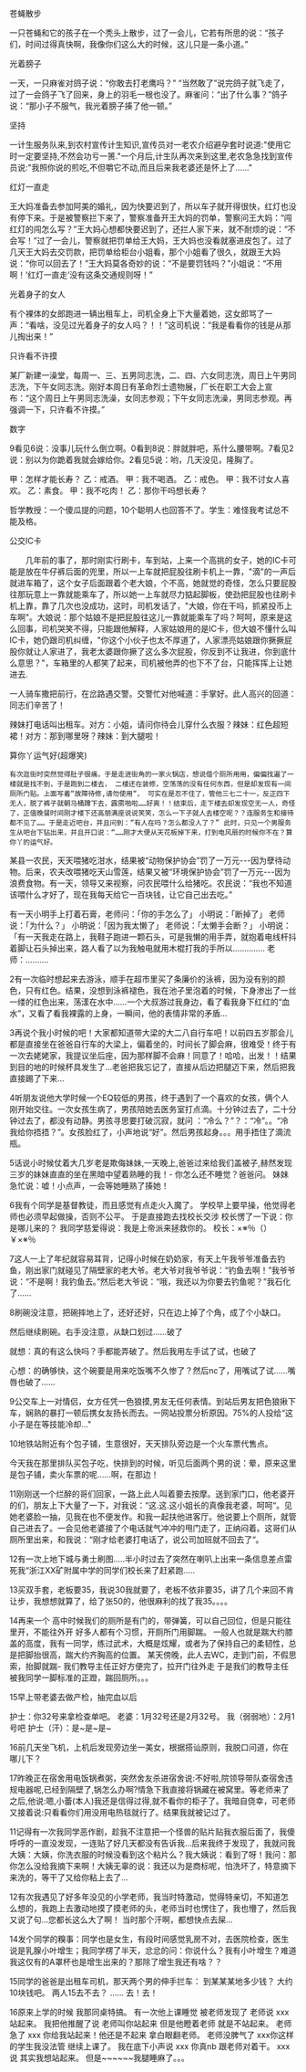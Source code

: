 苍蝇散步

一只苍蝇和它的孩子在一个秃头上散步，过了一会儿，它若有所思的说：“孩子们，时间过得真快啊，我像你们这么大的时候，这儿只是一条小道。” 

光着膀子

一天，一只麻雀对鸽子说：“你敢去打老鹰吗？”
“当然敢了”说完鸽子就飞走了，过了一会鸽子飞了回来，身上的羽毛一根也没了。麻雀问：“出了什么事？”鸽子说：“那小子不服气，我光着膀子揍了他一顿。” 

坚持

一计生服务队来,到农村宣传计生知识,宣传员对一老农介绍避孕套时说道:"使用它时一定要坚持,不然会功亏一篑."一个月后,计生队再次来到这里,老农急急找到宣传员说:"我照你说的煎吃,不但嚼它不动,而且后来我老婆还是怀上了......" 

红灯一直走

王大妈准备去参加阿美的婚礼，因为快要迟到了，所以车子就开得很快，红灯也没有停下来。于是被警察拦下来了，警察准备开王大妈的罚单，警察问王大妈：“闯红灯的闯怎么写？”王大妈心想都快要迟到了，还拦人家下来，就不耐烦的说：“不会写！”过了一会儿，警察就把罚单给王大妈，王大妈也没看就塞进皮包了。过了几天王大妈去交罚款，把罚单给柜台小姐看，那个小姐看了很久，就跟王大妈说：“你可以回去了！”王大妈莫各奇妙的说：“不是要罚钱吗？”小姐说：“不用啊！‘红灯一直走’没有这条交通规则呀！”

光着身子的女人

有个裸体的女郎跑进一辆出租车上，司机全身上下大量着她，这女郎骂了一声：“看啥，没见过光着身子的女人吗？！！”这司机说：“我是看看你的钱是从那儿掏出来！” 

只许看不许摸 

某厂新建一澡堂，每周一、三、五男同志洗，二、四、六女同志洗，周日上午男同志洗，下午女同志洗。刚好本周日有革命烈士遗物展，厂长在职工大会上宣布：“这个周日上午男同志洗澡，女同志参观；下午女同志洗澡，男同志参观。再强调一下，只许看不许摸。” 

数字

9看见6说：没事儿玩什么倒立啊。0看到8说：胖就胖吧，系什么腰带啊。7看见2说：别以为你跪着我就会嫁给你。2看见5说：哟，几天没见，隆胸了。

甲：怎样才能长寿？
乙：戒酒。
甲：我不喝酒。
乙：戒色。
甲：我不讨女人喜欢。
乙：素食。
甲：我不吃肉！
乙：那你干吗想长寿？ 

哲学教授：一个傻瓜提的问题，10个聪明人也回答不了。学生：难怪我考试总不能及格。

公交IC卡  　
  
　　几年前的事了，那时刚实行刷卡，车到站，上来一个高挑的女子，她的IC卡可能是放在牛仔裤后面的兜里，所以一上车就把屁股往刷卡机上一靠，"滴"的一声后就进车箱了，这个女子后面跟着个老大娘，个不高，她就觉的奇怪，怎么只要屁股往那玩意上一靠就能乘车了，所以她一上车就尽力掂起脚板，使劲把屁股也往刷卡机上靠，靠了几次也没成功，这时，司机发话了，"大娘，你在干吗，抓紧投币上车啊"。大娘说：那个姑娘不是把屁股往这儿一靠就能乘车了吗？呵呵，原来是这么回事，司机哭笑不得，只能跟他解释，人家姑娘用的是IC卡，但大娘不懂什么叫IC卡，她仍跟司机纠缠，"你这个小伙子也太不厚道了，人家漂亮姑娘跟你撅撅屁股你就让人家进了，我老太婆跟你撅了这么多次屁股，你反到不让我进，你到底什么意思？"，车箱里的人都笑了起来，司机被他弄的也下不了台，只能挥挥上让她进去.  

一人骑车撒把前行，在岔路遇交警。交警忙对他喊道：手掌好。此人高兴的回道：同志们辛苦了！ 

辣妹打电话叫出租车。对方：小姐，请问你待会儿穿什么衣服？辣妹：红色超短裙！对方：那到哪里呀？辣妹：到大腿啦！ 

算你丫运气好(超爆笑)  

    有次逛街时突然觉得肚子很痛，于是走进街角的一家火锅店，想说借个厕所用用，偏偏找遍了一楼就是找不到，于是跑到二楼去， 二楼还在装修，空荡荡的没有任何东西，但是却发现有一间厕所门贴。上面写着“故障待修,请勿使用“， 可实在是忍不住了，管他三七二十一，反正四下无人，脱了裤子就朝马桶蹲下去，霹雳啪啦……好爽！！结束后，走下楼去却发现空无一人，奇怪了，正值晚餐时间刚才楼下还高朋满座说说笑笑，怎么一下子就人去楼空呢？？连服务生和接待都不见了…… 于是走近吧台，并且问到：“有人在吗？怎么都没人了？” 此时，只见一个男服务生从吧台下钻出来，并且开口说：“……刚才大便从天花板掉下来，打到电风扇的时候你不在？算你丫的运气好。 

某县一农民，天天喂猪吃泔水，结果被“动物保护协会”罚了一万元---因为孽待动物。后来，农夫改喂猪吃天山雪莲，结果又被“环境保护协会”罚了一万元---因为浪费食物。有一天，领导又来视察，问农民喂什么给猪吃。农民说：“我也不知道该喂什么才好了，现在我每天给它一百块钱，让它自己出去吃。” 

有一天小明手上打着石膏，老师问：「你的手怎么了」
小明说：「断掉了」
老师说：「为什么？」
小明说：「因为我太懒了」
老师说：「太懒手会断？」 
小明说：「有一天我走在路上，我鞋子跑进一颗石头，可是我懒的用手弄，就抱着电线杆抖着脚让石头掉出来，路人看了以为我触电就用木棍打我的手所以..............
老师：..........


2有一次临时想起来去游泳，顺手在超市里买了条廉价的泳裤，因为没有别的颜色，只有红色。结果，没想到泳裤褪色，我在池子里泡着的时候，下身渗出了一丝一缕的红色出来，荡漾在水中……一个大叔游过我身边，看了看我身下红红的“血水”，又看了看我裸露的上身，一瞬间，他的表情非常的矛盾…

3再说个我小时候的吧！大家都知道带大梁的大二八自行车吧！以前四五岁那会儿都是直接坐在爸爸自行车的大梁上，偏着坐的，时间长了脚会麻，很难受！终于有一次去姥姥家，我提议坐后座，因为那样脚不会麻！同意了！哈哈，出发！！结果到目的地的时候杯具发生了…老爸把我忘记了，直接从后边把腿迈下来，然后把我直接踢了下来…

4听朋友说他大学时候一个EQ较低的男孩，终于遇到了一个喜欢的女孩，俩个人刚开始交往。一次女孩生病了，男孩陪她去医务室打点滴。十分钟过去了，二十分钟过去了，都没有动静。男孩寻思要打破沉寂，就问 ：“冷么？”？：“冷”。。“冷 我给你捂捂？”。女孩脸红了，小声地说“好”。然后男孩起身。。。用手捂住了滴流瓶。

5话说小时候仗着大几岁老是欺侮妹妹,一天晚上,爸爸过来给我们盖被子,赫然发现三岁的妹妹直直的坐在黑暗中望着熟睡的我！-
你怎么还不睡觉？爸爸问。
妹妹急忙说：嘘！小点声，一会等她睡熟了揍她！

6我有个同学是基督教徒，而且感觉有点走火入魔了。
学校早上要早操，他觉得老师也必须早起做操，否则不公平。
于是直接跑去找校长交涉 
校长愣了一下说：你是哪儿来的？
我同学慈爱得说：我是上帝派来拯救你的。
校长：×※％（）￥×※％

7这人一上了年纪就容易耳背，记得小时候在奶奶家，有天上午我爷爷准备去钓鱼，刚出家门就碰见了隔壁家的老大爷。老大爷对我爷爷说：“钓鱼去啊！”我爷爷说：“不是啊！我钓鱼去。”然后老大爷说：“哦，我还以为你要去钓鱼呢？”我石化了……

8刷碗没注意，把碗摔地上了，还好还好，只在边上掉了个角，成了个小缺口。

然后继续刷碗。右手没注意，从缺口划过……破了

就想：真的有这么快吗？手都能弄破了。然后我用左手试了试，也破了

心想：的确够快，这个碗要是用来吃饭嘴不久惨了？然后nc了，用嘴试了试……嘴唇也破了……

9公交车上一对情侣，女方任凭一色狼摸,男友无任何表情。到站后男友把色狼揪下车，娴熟的暴打一顿后携女友扬长而去。一网站投票分析原因。75%的人投给“这小子是在等技能冷却..."

10地铁站附近有个包子铺，生意很好，天天排队旁边是一个火车票代售点。

今天我在那里排队买包子吃，快排到的时候，听见后面两个男的说：晕，原来这里是包子铺，卖火车票的呢……啊，在那边！

11刚刚送一个烂醉的哥们回家，一路上此人叫着要去按摩。送到家门口，他老婆开的们，朋友上下大量了一下，对我说：“这.这.这小姐长的真像我老婆，呵呵“。见她老婆脸一抽，见我在也不便发作。和我一起扶他进客厅。他说要上个厕所，就管自己进去了。一会见他老婆接了个电话就气冲冲的甩门走了，正纳闷着。这哥们从厕所里出来，和我说：“刚才给老婆打电话了，说公司加班就不回去了“。

12有一次上地下城与勇士刷图.....半小时过去了突然在喇叭上出来一条信息差点雷死我“浙江XX矿附属中学的同学们校长来了赶紧跑.....

13买双手套，老板要35，我说30我就要了，老板不依非要35，讲了几个来回不肯让步，我想想就算了，给了张50的，他很麻利的找了我35。。。。

14再来一个
高中时候我们的厕所是有门的，带弹簧，可以自己回位，但是只能往里开，不能往外开
好多人都有个习惯，开厕所门用脚踹。
一般人也就是踹大约膝盖的高度，我有一同学，练过武术，大概是炫耀，或者为了保持自己的柔韧性，总是把脚抬很高，踹大约齐胸高的位置。
某天傍晚，此人去WC，走到门前，不假思索，抬脚就踹-
我们教导主任正好方便完了，拉开门往外走
于是我们的教导主任被我同学一脚标准的正蹬，踹回厕所。。。

15早上带老婆去做产检，抽完血以后

护士：你32号来拿检查单吧。
老婆：1月32号还是2月32号。
我（弱弱地）：2月1号吧
护士（汗）：是~是~是~

16前几天坐飞机，上机后发现旁边坐一美女，根据搭讪原则，我脱口问道，你在哪儿下？

17昨晚正在宿舍用电饭锅煮粥，突然舍友杀进宿舍说:不好啦,院领导带队查宿舍违规电器呢,已经到隔壁了,锅怎么办啊?情急下我直接将锅藏在被窝里。等老师来了之后,他说:嗯,小蕾(本人)我还是信得过得,就不看你的柜子了。我暗自侥幸，可老师又接着说:只看看你们用没用电热毯就行了。结果我就被记过了。

11记得有一次我同学恶作剧，趁我不注意把一个怪兽的贴片贴我衣服后面了，我傻呼呼的一直没发现，一连贴了好几天都没有告诉我…后来我终于发现了，我就问我大姨：大姨，你洗衣服的时候没看到这个粘片么？我大姨说：看到了呀！我问：那你怎么没给我摘下来啊！大姨无辜的说：我还以为是商标呢，怕洗坏了，特意摘下来洗的，等干了又给你粘上去了…

12有次我遇见了好多年没见的小学老师，我当时特激动，觉得特亲切，不知道怎么想的，我跑上去激动地摸了摸老师的头，老师当时也愣住了，我也懵了，然后我又说了句…您都长这么大了啊！
当时那个汗啊，都想快点去屎…

14发个同学的糗事：同学也是女生，有段时间感觉乳房不对，去医院检查，医生说是乳腺小叶增生；我同学楞了半天，忿忿的问：你说什么？我有小叶增生？难道我这仅有的A罩杯也是增生出来的？那除了增生我还有啥？？

15同学的爸爸是出租车司机，那天两个男的伸手拦车：
到某某某地多少钱？
大约10块钱吧。
两人15去不去？
…… 去！去！

16原来上学的时候 我那同桌特搞。
有一次他上课睡觉 被老师发现了 老师说 xxx 站起来。
我把他推醒了说 老师叫你站起来 但是他瞪着老师 就是不站起来。
老师急了 xxx 你给我站起来！他还是不起来 拿白眼翻老师。
老师没脾气了 xxx你这样的学生我没法管 继续上课了。
我在底下小声说 xxx 你真nb 跟老师对着干。
xxx说 其实我想站起来。
但是~~~~~~我腿睡麻了。。。
